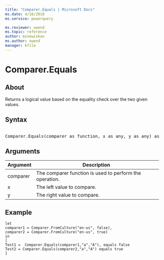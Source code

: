```yaml
---
title: "Comparer.Equals | Microsoft Docs"
ms.date: 4/16/2018
ms.service: powerquery

ms.reviewer: owend
ms.topic: reference
author: minewiskan
ms.author: owend
manager: kfile
---
```

# Comparer.Equals

  
## About  
Returns a logical value based on the equality check over the two given values.  
  
## Syntax

<pre> 
Comparer.Equals(comparer as function, x as any, y as any) as logical  
</pre>
  
## Arguments  
  
|Argument|Description|  
|------------|---------------|  
|comparer|The comparer function is used to perform the operation.|  
|x|The left value to compare.|  
|y|The right value to compare.|  
  
## Example  
  
```powerquery-m  
let  
comparer1 = Comparer.FromCulture("en-us", false),  
comparer2 = Comparer.FromCulture("en-us", true)      
in       
[         
Test1 =  Comparer.Equals(comparer1,"a","A"), equals false   
Test2 = Comparer.Equals(comparer2,"a","A") equals true       
]  
```  
